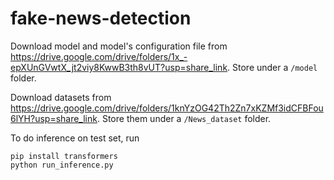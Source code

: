 # fake-news-detection

Download model and model's configuration file from https://drive.google.com/drive/folders/1x_-epXUnGVwtX_jt2viy8KwwB3th8vUT?usp=share_link. Store under a `/model` folder.

Download datasets from https://drive.google.com/drive/folders/1knYzOG42Th2Zn7xKZMf3idCFBFou6lYH?usp=share_link. Store them under a `/News_dataset` folder.

To do inference on test set, run

```
pip install transformers
python run_inference.py
```

